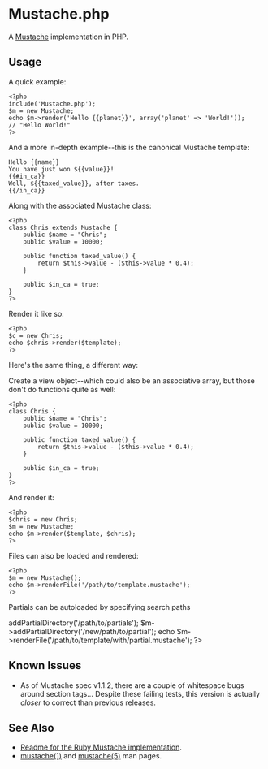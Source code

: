 Mustache.php
============

A [Mustache](http://defunkt.github.com/mustache/) implementation in PHP.


Usage
-----

A quick example:

    <?php
    include('Mustache.php');
    $m = new Mustache;
    echo $m->render('Hello {{planet}}', array('planet' => 'World!'));
    // "Hello World!"
    ?>


And a more in-depth example--this is the canonical Mustache template:

    Hello {{name}}
    You have just won ${{value}}!
    {{#in_ca}}
    Well, ${{taxed_value}}, after taxes.
    {{/in_ca}}


Along with the associated Mustache class:

    <?php
    class Chris extends Mustache {
        public $name = "Chris";
        public $value = 10000;
    
        public function taxed_value() {
            return $this->value - ($this->value * 0.4);
        }
    
        public $in_ca = true;
    }
    ?>


Render it like so:

    <?php
    $c = new Chris;
    echo $chris->render($template);
    ?>


Here's the same thing, a different way:

Create a view object--which could also be an associative array, but those don't do functions quite as well:

    <?php
    class Chris {
        public $name = "Chris";
        public $value = 10000;
    
        public function taxed_value() {
            return $this->value - ($this->value * 0.4);
        }
    
        public $in_ca = true;
    }
    ?>


And render it:

    <?php
    $chris = new Chris;
    $m = new Mustache;
    echo $m->render($template, $chris);
    ?>


Files can also be loaded and rendered:

    <?php
    $m = new Mustache();
    echo $m->renderFile('/path/to/template.mustache');
    ?>

Partials can be autoloaded by specifying search paths

   <?php
   $m = new Mustache();
   $m->addPartialDirectory('/path/to/partials');
   $m->addPartialDirectory('/new/path/to/partial');
   echo $m->renderFile('/path/to/template/with/partial.mustache');
   ?>



Known Issues
------------

 * As of Mustache spec v1.1.2, there are a couple of whitespace bugs around section tags... Despite these failing tests, this
   version is actually *closer* to correct than previous releases.


See Also
--------

 * [Readme for the Ruby Mustache implementation](http://github.com/defunkt/mustache/blob/master/README.md).
 * [mustache(1)](http://mustache.github.com/mustache.1.html) and [mustache(5)](http://mustache.github.com/mustache.5.html) man pages.
